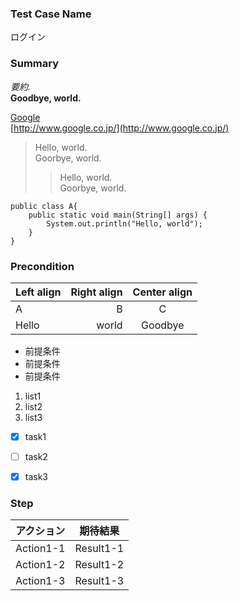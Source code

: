 ### Test Case Name
ログイン


### Summary
*要約.*  
**Goodbye, world.** 

[Google](http://www.google.co.jp/)  
[http://www.google.co.jp/](http://www.google.co.jp/)

> Hello, world.  
> Goorbye, world.  
> > Hello, world.  
> > Goorbye, world.  

```
public class A{  
	public static void main(String[] args) {  
		System.out.println("Hello, world");  
	}  
}
```


### Precondition
| Left align | Right align | Center align | 
|:-----------|------------:|:------------:| 
| A | B | C | 
| Hello | world | Goodbye | 

- 前提条件
- 前提条件
- 前提条件

1. list1
2. list2
3. list3 

* [x] task1
* [ ] task2
* [x] task3


### Step
| アクション | 期待結果 |
|---|---|
| Action1-1 | Result1-1 |
| Action1-2 | Result1-2 |
| Action1-3 | Result1-3 |


